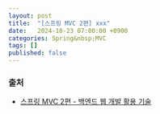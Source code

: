 ```yaml
---
layout: post
title:  "[스프링 MVC 2편] xxx"
date:   2024-10-23 07:00:00 +0900
categories: Spring&nbsp;MVC
tags: []
published: false
---
```


### 출처

- [스프링 MVC 2편 - 백엔드 웹 개발 활용 기술](https://www.inflearn.com/course/%EC%8A%A4%ED%94%84%EB%A7%81-mvc-2)
